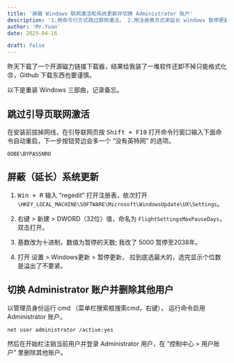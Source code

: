 ```yaml
---
title: '屏蔽 Windows 联网激活和系统更新并切换 Administrator 账户'
description: '1.用命令行方式跳过联网激活。 2.用注册表方式来延长 windows 暂停更新时间，并且无副作用。 3.切换到 Admin 用户并删除其他用户。'
author: 'Mr.Yuan'
date: 2025-04-16

draft: false
---
```


昨天下载了一个开源磁力链接下载器，结果给我装了一堆软件还卸不掉只能格式化😡，Github 下载东西也要谨慎。

以下是重装 Windows 三部曲，记录备忘。




## 跳过引导页联网激活

在安装前拔掉网线，在引导联网页按 <kbd>Shift + F10</kbd> 打开命令行窗口输入下面命令自动重启，下一步按钮旁边会多一个 “没有英特网” 的选项。

```
OOBE\BYPASSNRO
```


## 屏蔽（延长）系统更新

1. <kbd>Win + R</kbd> 输入 “regedit” 打开注册表，依次打开 `\HKEY_LOCAL_MACHINE\SOFTWARE\Microsoft\WindowsUpdate\UX\Settings`。

2. 右键 > 新建 > DWORD（32位）值，命名为 `FlightSettingsMaxPauseDays`， 双击打开。

3. 基数改为十进制，数值为暂停的天数; 我改了 5000 暂停至2038年。

4. 打开 设置 > Windows更新 > 暂停更新， 拉到底选最大的，选完显示个位数是溢出了不要紧。




## 切换 Administrator 账户并删除其他用户

以管理员身份运行 cmd （菜单栏搜索框搜索cmd，右键）， 运行命令启用 Administrator 账户。

```
net user administrator /active:yes
```

然后在开始栏注销当前用户并登录 Administrator 用户，在 “控制中心 > 用户账户” 里删除其他账户。
